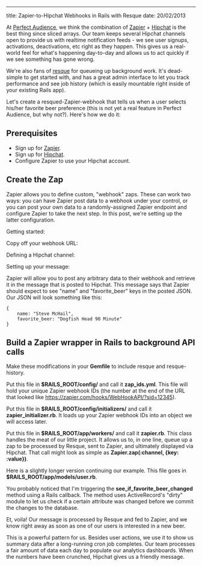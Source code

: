 --- 
title: Zapier-to-Hipchat Webhooks in Rails with Resque
date: 20/02/2013

At [Perfect Audience](https://www.perfectaudience.com), we think the combination of [Zapier](http://www.zapier.com) + [Hipchat](http://www.hipchat.com) is the best thing since sliced arrays. Our team keeps several Hipchat channels open to provide us with realtime notification feeds - we see user signups, activations, deactivations, etc right as they happen. This gives us a real-world feel for what's happening day-to-day and allows us to act quickly if we see something has gone wrong.

We're also fans of [resque](https://github.com/defunkt/resque) for queueing up background work. It's dead-simple to get started with, and has a great admin interface to let you track performance and see job history (which is easily mountable right inside of your existing Rails app).

Let's create a resqued-Zapier-webhook that tells us when a user selects his/her favorite beer preference (this is not yet a real feature in Perfect Audience, but why not?). Here's how we do it:

## Prerequisites

- Sign up for [Zapier](http://www.zapier.com).
- Sign up for [Hipchat](http://www.hipchat.com).
- Configure Zapier to use your Hipchat account.

## Create the Zap

Zapier allows you to define custom, "webhook" zaps. These can work two ways: you can have Zapier post data to a webhook under your control, or you can post your own data to a randomly-assigned Zapier endpoint and configure Zapier to take the next step. In this post, we're setting up the latter configuration.

Getting started:

Copy off your webhook URL:

Defining a Hipchat channel:

Setting up your message:

Zapier will allow you to post any arbitrary data to their webhook and retrieve it in the message that is posted to Hipchat. This message says that Zapier should expect to see "name" and "favorite_beer" keys in the posted JSON. Our JSON will look something like this:

    {
        name: "Steve McHail",
        favorite_beer: "Dogfish Head 90 Minute"
    }

## Build a Zapier wrapper in Rails to background API calls

Make these modifications in your **Gemfile** to include resque and resque-history.

Put this file in **$RAILS_ROOT/config/** and call it **zap_ids.yml**. This file will hold your unique Zapier webhook IDs (the number at the end of the URL that looked like https://zapier.com/hooks/WebHookAPI/?sid=12345).

<script src="http://gist.github.com/4125771.js?file=zap_ids.yml"></script>

Put this file in **$RAILS_ROOT/config/initializers/** and call it **zapier_initializer.rb**. It loads up your Zapier webhook IDs into an object we will access later.

<script src="http://gist.github.com/4125771.js?file=zapier_initializer.rb"></script>

Put this file in **$RAILS_ROOT/app/workers/** and call it **zapier.rb**. This class handles the meat of our little project. It allows us to, in one line, queue up a zap to be processed by Resque, sent to Zapier, and ultimately displayed via Hipchat. That call might look as simple as **Zapier.zap(:channel, {key: :value})**.

<script src="http://gist.github.com/4125771.js?file=zapier.rb"></script>

Here is a slightly longer version continuing our example. This file goes in **$RAILS_ROOT/app/models/user.rb**.

<script src="http://gist.github.com/4125771.js?file=user.rb"></script>

You probably noticed that I'm triggering the **see_if_favorite_beer_changed** method using a Rails callback. The method uses ActiveRecord's "dirty" module to let us check if a certain attribute was changed before we commit the changes to the database.

Et, voila! Our message is processed by Resque and fed to Zapier, and we know right away as soon as one of our users is interested in a new beer.

This is a powerful pattern for us. Besides user actions, we use it to show us summary data after a long-running cron job completes. Our team processes a fair amount of data each day to populate our analytics dashboards. When the numbers have been crunched, Hipchat gives us a friendly message.

